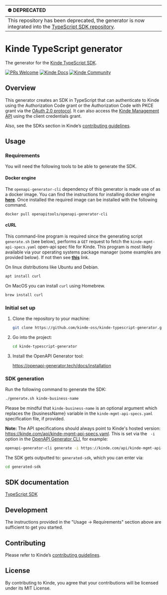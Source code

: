 | :no_entry: DEPRECATED       |
|:----------------------------|
| This repository has been deprecated, the generator is now integrated into the [TypeScript SDK repository](https://github.com/kinde-oss/kinde-typescript-sdk).     |

# Kinde TypeScript generator

The generator for the [Kinde TypeScript SDK](https://github.com/kinde-oss/kinde-typescript-sdk).

[![PRs Welcome](https://img.shields.io/badge/PRs-welcome-brightgreen.svg?style=flat-square)](https://makeapullrequest.com) [![Kinde Docs](https://img.shields.io/badge/Kinde-Docs-eee?style=flat-square)](https://kinde.com/docs/developer-tools) [![Kinde Community](https://img.shields.io/badge/Kinde-Community-eee?style=flat-square)](https://thekindecommunity.slack.com)

## Overview

This generator creates an SDK in TypeScript that can authenticate to Kinde using the Authorization Code grant or the Authorization Code with PKCE grant via the [OAuth 2.0 protocol](https://oauth.net/2/). It can also access the [Kinde Management API](https://kinde.com/api/docs/#kinde-management-api) using the client credentials grant.

Also, see the SDKs section in Kinde’s [contributing guidelines](https://github.com/kinde-oss/.github/blob/main/.github/CONTRIBUTING.md).

## Usage

### Requirements

You will need the following tools to be able to generate the SDK.

#### Docker engine
The `openapi-generator-cli` dependency of this generator is made use of as a docker image. You can find the instructions for installing docker engine [**here**](https://docs.docker.com/engine/install). Once installed the required image can be installed with the following command.
```
docker pull openapitools/openapi-generator-cli
```

#### cURL
This command-line program is required since the generating script `generate.sh` (see below), performs a `GET` request to fetch the `kinde-mgmt-api-specs.yaml` open-api spec file for Kinde. This program is most likely available via your operating systems package manager (some examples are provided below). If not then see [**this**](https://curl.se/download.html) link.

On linux distributions like Ubuntu and Debian.
```bash
apt install curl
```

On MacOS you can install `curl` using Homebrew.
```bash
brew install curl
```

### Initial set up

1. Clone the repository to your machine:

   ```bash
   git clone https://github.com/kinde-oss/kinde-typescript-generator.git
   ```

2. Go into the project:

   ```bash
   cd kinde-typescript-generator
   ```

3. Install the OpenAPI Generator tool:

   https://openapi-generator.tech/docs/installation

### SDK generation

Run the following command to generate the SDK:

```bash
./generate.sh kinde-business-name
```

Please be mindful that `kinde-business-name` is an optional argument which replaces the {businessName} variable in the `kinde-mgmt-api-specs.yaml` specification file, if provided.

**Note:** The API specifications should always point to Kinde's hosted version: https://kinde.com/api/kinde-mgmt-api-specs.yaml. This is set via the ` -i` option in the [OpenAPI Generator CLI](https://openapi-generator.tech/docs/usage/), for example:

```bash
openapi-generator-cli generate -i https://kinde.com/api/kinde-mgmt-api-specs.yaml
```

The SDK gets outputted to: `generated-sdk`, which you can enter via:

```bash
cd generated-sdk
```

## SDK documentation

[TypeScript SDK](https://kinde.com/docs/developer-tools/typescript-sdk)

## Development

The instructions provided in the "Usage → Requirements" section above are sufficient to get you started.

## Contributing

Please refer to Kinde’s [contributing guidelines](https://github.com/kinde-oss/.github/blob/489e2ca9c3307c2b2e098a885e22f2239116394a/CONTRIBUTING.md).

## License

By contributing to Kinde, you agree that your contributions will be licensed under its MIT License.
